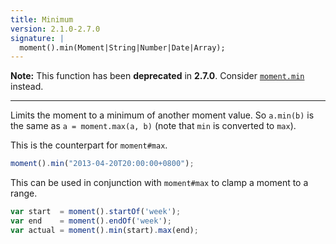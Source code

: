 ```yaml
---
title: Minimum
version: 2.1.0-2.7.0
signature: |
  moment().min(Moment|String|Number|Date|Array);
---
```


**Note:** This function has been **deprecated** in **2.7.0**. Consider [`moment.min`](/docs/#/get-set/min/) instead.

------

Limits the moment to a minimum of another moment value. So `a.min(b)` is the same as `a = moment.max(a, b)` (note that `min` is converted to `max`).

This is the counterpart for `moment#max`.

```javascript
moment().min("2013-04-20T20:00:00+0800");
```

This can be used in conjunction with `moment#max` to clamp a moment to a range.

```javascript
var start  = moment().startOf('week');
var end    = moment().endOf('week');
var actual = moment().min(start).max(end);
```
